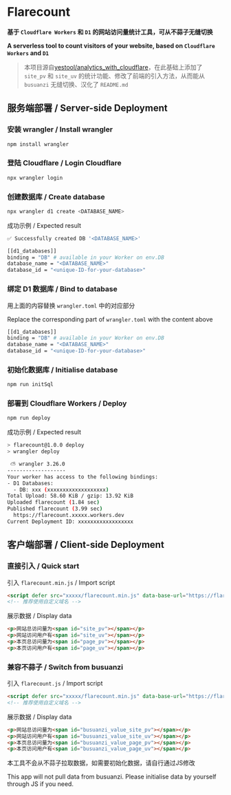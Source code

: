 # Flarecount

**基于 `Cloudflare Workers` 和 `D1` 的网站访问量统计工具，可从不蒜子无缝切换**

**A serverless tool to count visitors of your website, based on `Cloudflare Workers` and `D1`**

> 本项目源自[yestool/analytics_with_cloudflare](https://github.com/yestool/analytics_with_cloudflare)，在此基础上添加了 `site_pv` 和 `site_uv` 的统计功能、修改了前端的引入方法，从而能从 `busuanzi` 无缝切换、汉化了 `README.md`

## 服务端部署 / Server-side Deployment

### 安装 wrangler / Install wrangler

```bash
npm install wrangler
```

### 登陆 Cloudflare / Login Cloudflare

```bash
npx wrangler login
```

### 创建数据库 / Create database

```bash
npx wrangler d1 create <DATABASE_NAME>
```

成功示例 / Expected result

```bash
✅ Successfully created DB '<DATABASE_NAME>'

[[d1_databases]]
binding = "DB" # available in your Worker on env.DB
database_name = "<DATABASE_NAME>"
database_id = "<unique-ID-for-your-database>"
```

### 绑定 D1 数据库 / Bind to database

用上面的内容替换 `wrangler.toml` 中的对应部分

Replace the corresponding part of `wrangler.toml` with the content above

```bash
[[d1_databases]]
binding = "DB" # available in your Worker on env.DB
database_name = "<DATABASE_NAME>"
database_id = "<unique-ID-for-your-database>"
```

### 初始化数据库 / Initialise database

```bash
npm run initSql
```

### 部署到 Cloudflare Workers / Deploy

```bash
npm run deploy
```

成功示例 / Expected result

```bash
> flarecount@1.0.0 deploy
> wrangler deploy

 ⛅️ wrangler 3.26.0
-------------------
Your worker has access to the following bindings:
- D1 Databases:
  - DB: xxx (xxxxxxxxxxxxxxxxxxx)
Total Upload: 58.60 KiB / gzip: 13.92 KiB
Uploaded flarecount (1.84 sec)
Published flarecount (3.99 sec)
  https://flarecount.xxxxx.workers.dev
Current Deployment ID: xxxxxxxxxxxxxxxxxx
```

## 客户端部署 / Client-side Deployment

### 直接引入 / Quick start

引入 `flarecount.min.js` / Import script

```html
<script defer src="xxxxx/flarecount.min.js" data-base-url="https://flarecount.xxx.workers.dev"></script>
<!-- 推荐使用自定义域名 -->
```

展示数据 / Display data

```html
<p>网站总访问量为<span id="site_pv"></span></p>
<p>网站访问用户有<span id="site_uv"></span></p>
<p>本页总访问量为<span id="page_pv"></span></p>
<p>本页访问用户有<span id="page_uv"></span></p>
```

### 兼容不蒜子 / Switch from busuanzi

引入 `flarecount.js` / Import script

```html
<script defer src="xxxxx/flarecount.min.js" data-base-url="https://flarecount.xxx.workers.dev" data-busuanzi-mode="true"></script>
<!-- 推荐使用自定义域名 -->
```

展示数据 / Display data

```html
<p>网站总访问量为<span id="busuanzi_value_site_pv"></span></p>
<p>网站访问用户有<span id="busuanzi_value_site_uv"></span></p>
<p>本页总访问量为<span id="busuanzi_value_page_pv"></span></p>
<p>本页访问用户有<span id="busuanzi_value_page_uv"></span></p>
```

本工具不会从不蒜子拉取数据，如需要初始化数据，请自行通过JS修改

This app will not pull data from busuanzi. Please initialise data by yourself through JS if you need.
